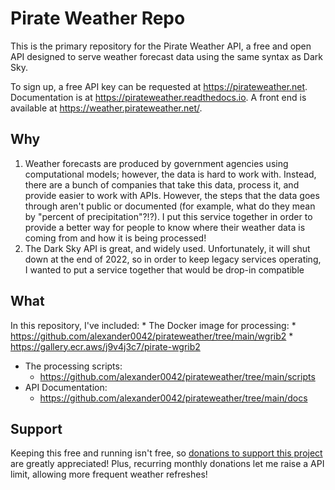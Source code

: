 ﻿# Pirate Weather Repo
This is the primary repository for the Pirate Weather API, a free and open API designed to serve weather forecast data using the same syntax as Dark Sky. 

To sign up, a free API key can be requested at <https://pirateweather.net>. Documentation is at <https://pirateweather.readthedocs.io>. A front end is available at <https://weather.pirateweather.net/>.

## Why

1. Weather forecasts are produced by government agencies using computational models; however, the data is hard to work with. Instead, there are a bunch of companies that take this data, process it, and provide easier to work with APIs. However, the steps that the data goes through aren't public or documented (for example, what do they mean by "percent of precipitation"?!?). I put this service together in order to provide a better way for people to know where their weather data is coming from and how it is being processed! 
2. The Dark Sky API is great, and widely used. Unfortunately, it will shut down at the end of 2022, so in order to keep legacy services operating, I wanted to put a service together that would be drop-in compatible

## What
In this repository, I've included:
    * The Docker image for processing:
     * <https://github.com/alexander0042/pirateweather/tree/main/wgrib2>
	 * <https://gallery.ecr.aws/j9v4j3c7/pirate-wgrib2>
 * The processing scripts:
     * <https://github.com/alexander0042/pirateweather/tree/main/scripts>
 * API Documentation:
     * <https://github.com/alexander0042/pirateweather/tree/main/docs>

## Support
Keeping this free and running isn't free, so [donations to support this project](https://github.com/sponsors/alexander0042) are greatly appreciated! Plus, recurring monthly donations let me raise a API limit, allowing more frequent weather refreshes! 